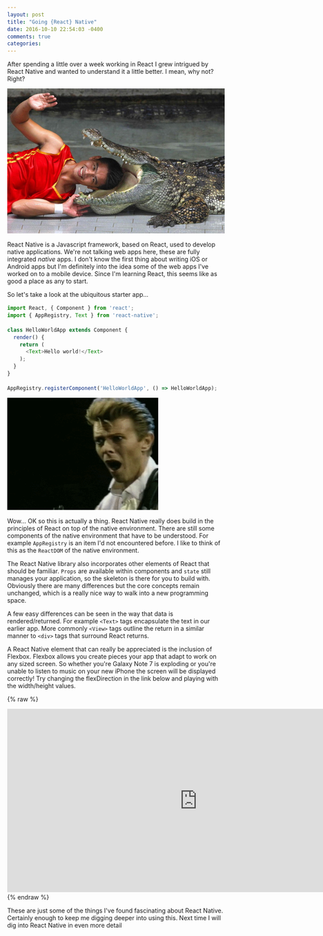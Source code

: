 ```yaml
---
layout: post
title: "Going {React} Native"
date: 2016-10-10 22:54:03 -0400
comments: true
categories:
---
```


After spending a little over a week working in React I grew intrigued by React Native and wanted to understand it a little better. I mean, why not? Right?

![Good Choices](/assets/going-native/crocodile.jpg)

React Native is a Javascript framework, based on React, used to develop native applications. We're not talking web apps here, these are fully integrated *native* apps. I don't know the first thing about writing iOS or Android apps but I'm definitely into the idea some of the web apps I've worked on to a mobile device. Since I'm learning React, this seems like as good a place as any to start.

So let's take a look at the ubiquitous starter app...

``` javascript
import React, { Component } from 'react';
import { AppRegistry, Text } from 'react-native';

class HelloWorldApp extends Component {
  render() {
    return (
      <Text>Hello world!</Text>
    );
  }
}

AppRegistry.registerComponent('HelloWorldApp', () => HelloWorldApp);
```

![BOWIE](/assets/going-native/bowie.gif)

Wow... OK so this is actually a thing. React Native really does build in the principles of React on top of the native environment. There are still some components of the native environment that have to be understood. For example `AppRegistry` is an item I'd not encountered before. I like to think of this as the `ReactDOM` of the native environment.

The React Native library also incorporates other elements of React that should be familiar. `Props` are available within components and `state` still manages your application, so the skeleton is there for you to build with. Obviously there are many differences but the core concepts remain unchanged, which is a really nice way to walk into a new programming space.

A few easy differences can be seen in the way that data is rendered/returned. For example `<Text>` tags encapsulate the text in our earlier app. More commonly `<View>` tags outline the return in a similar manner to `<div>` tags that surround React returns.

A React Native element that can really be appreciated is the inclusion of Flexbox. Flexbox allows you create pieces your app that adapt to work on any sized screen. So whether you're Galaxy Note 7 is exploding or you're unable to listen to music on your new iPhone the screen will be displayed correctly! Try changing the flexDirection in the link below and playing with the width/height values.

{% raw %}
<iframe frameborder="no" border="0" marginwidth="0" marginheight="0" width="880" height="425" src="https://cdn.rawgit.com/dabbott/react-native-web-player/v1.2.4/index.html"></iframe>
{% endraw %}

These are just some of the things I've found fascinating about React Native. Certainly enough to keep me digging deeper into using this. Next time I will dig into React Native in even more detail
